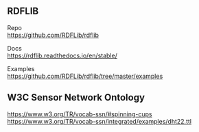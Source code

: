 ## RDFLIB
Repo \
https://github.com/RDFLib/rdflib

Docs \
https://rdflib.readthedocs.io/en/stable/

Examples \
https://github.com/RDFLib/rdflib/tree/master/examples

## W3C Sensor Network Ontology
https://www.w3.org/TR/vocab-ssn/#spinning-cups \
https://www.w3.org/TR/vocab-ssn/integrated/examples/dht22.ttl